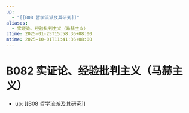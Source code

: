 ```yaml
---
up:
  - "[[B08 哲学流派及其研究]]"
aliases:
  - 实证论、经验批判主义（马赫主义）
ctime: 2025-01-25T15:58:36+08:00
mtime: 2025-10-01T11:41:36+08:00
---
```


# B082 实证论、经验批判主义（马赫主义）

- up: [[B08 哲学流派及其研究]]
